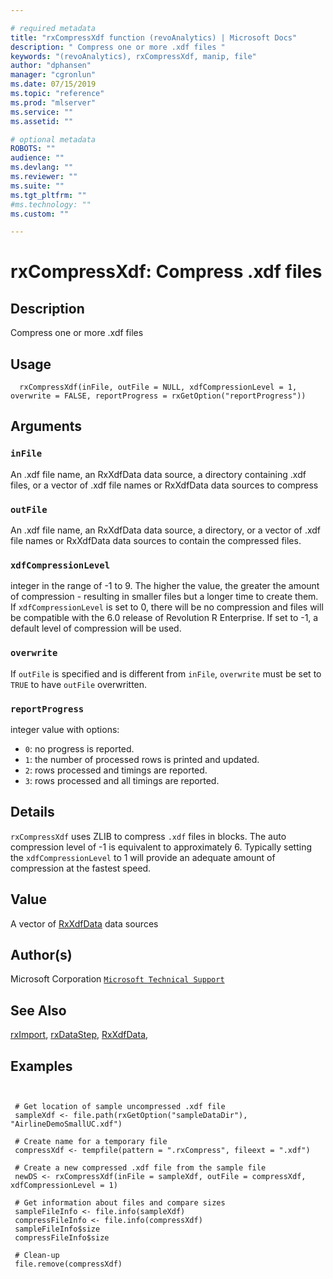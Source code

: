 ```yaml
--- 

# required metadata 
title: "rxCompressXdf function (revoAnalytics) | Microsoft Docs" 
description: " Compress one or more .xdf files " 
keywords: "(revoAnalytics), rxCompressXdf, manip, file" 
author: "dphansen" 
manager: "cgronlun" 
ms.date: 07/15/2019
ms.topic: "reference" 
ms.prod: "mlserver" 
ms.service: "" 
ms.assetid: "" 

# optional metadata 
ROBOTS: "" 
audience: "" 
ms.devlang: "" 
ms.reviewer: "" 
ms.suite: "" 
ms.tgt_pltfrm: "" 
#ms.technology: "" 
ms.custom: "" 

--- 
```



 # rxCompressXdf:  Compress .xdf files  
 ## Description

Compress one or more .xdf files


 ## Usage

```   
  rxCompressXdf(inFile, outFile = NULL, xdfCompressionLevel = 1, overwrite = FALSE, reportProgress = rxGetOption("reportProgress"))

```

 ## Arguments



 ### `inFile`
  An .xdf file name, an RxXdfData data source, a directory containing .xdf files, or a vector of .xdf file names or RxXdfData data sources to compress  


 ### `outFile`
  An .xdf file name, an RxXdfData data source, a directory, or a vector of .xdf file names or RxXdfData data sources to contain the compressed files.  


 ### `xdfCompressionLevel`
 integer in the range of -1 to 9.  The higher the value, the greater the  amount of compression - resulting in smaller files but a longer time to create them. If  `xdfCompressionLevel` is set to 0, there will be no compression and files will be compatible  with the 6.0 release of Revolution R Enterprise.  If set to -1, a default level of compression  will be used.   


 ### `overwrite`
  If `outFile` is specified and is different from `inFile`, `overwrite` must be set to `TRUE` to have `outFile` overwritten.  


 ### `reportProgress`
  integer value with options:  
*   `0`: no progress is reported. 
*   `1`: the number of processed rows is printed and updated. 
*   `2`: rows processed and timings are reported. 
*   `3`: rows processed and all timings are reported. 




 ## Details

`rxCompressXdf` uses ZLIB to compress `.xdf` files in blocks.  The auto compression level
of -1 is equivalent to approximately 6.  Typically setting the `xdfCompressionLevel` to 1 
will provide an adequate amount of compression at the fastest speed.


 ## Value

A vector of [RxXdfData](RxXdfData.md) data sources

 ## Author(s)
 Microsoft Corporation [`Microsoft Technical Support`](https://go.microsoft.com/fwlink/?LinkID=698556&clcid=0x409)



 ## See Also

[rxImport](rxImport.md),
[rxDataStep](rxDataStep.md),
[RxXdfData](RxXdfData.md),

 ## Examples

 ```


  # Get location of sample uncompressed .xdf file
  sampleXdf <- file.path(rxGetOption("sampleDataDir"), "AirlineDemoSmallUC.xdf")

  # Create name for a temporary file
  compressXdf <- tempfile(pattern = ".rxCompress", fileext = ".xdf")    

  # Create a new compressed .xdf file from the sample file
  newDS <- rxCompressXdf(inFile = sampleXdf, outFile = compressXdf, xdfCompressionLevel = 1)

  # Get information about files and compare sizes
  sampleFileInfo <- file.info(sampleXdf)
  compressFileInfo <- file.info(compressXdf)
  sampleFileInfo$size
  compressFileInfo$size

  # Clean-up
  file.remove(compressXdf)
```



